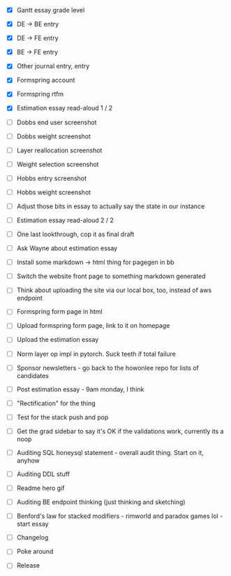 - [x] Gantt essay grade level
- [x] DE -> BE entry
- [x] DE -> FE entry
- [x] BE -> FE entry
- [x] Other journal entry, entry

- [x] Formspring account
- [x] Formspring rtfm
- [x] Estimation essay read-aloud 1 / 2
- [ ] Dobbs end user screenshot
- [ ] Dobbs weight screenshot
- [ ] Layer reallocation screenshot
- [ ] Weight selection screenshot
- [ ] Hobbs entry screenshot
- [ ] Hobbs weight screenshot
- [ ] Adjust those bits in essay to actually say the state in our instance
- [ ] Estimation essay read-aloud 2 / 2
- [ ] One last lookthrough, cop it as final draft
- [ ] Ask Wayne about estimation essay

- [ ] Install some markdown -> html thing for pagegen in bb
- [ ] Switch the website front page to something markdown generated
- [ ] Think about uploading the site via our local box, too, instead of aws endpoint
- [ ] Formspring form page in html
- [ ] Upload formspring form page, link to it on homepage
- [ ] Upload the estimation essay
- [ ] Norm layer op impl in pytorch. Suck teeth if total failure
- [ ] Sponsor newsletters - go back to the howonlee repo for lists of candidates

- [ ] Post estimation essay - 9am monday, I think
- [ ] "Rectification" for the thing
- [ ] Test for the stack push and pop
- [ ] Get the grad sidebar to say it's OK if the validations work, currently its a noop
- [ ] Auditing SQL honeysql statement - overall audit thing. Start on it, anyhow
- [ ] Auditing DDL stuff

- [ ] Readme hero gif
- [ ] Auditing BE endpoint thinking (just thinking and sketching)
- [ ] Benford's law for stacked modifiers - rimworld and paradox games lol - start essay
- [ ] Changelog
- [ ] Poke around
- [ ] Release
